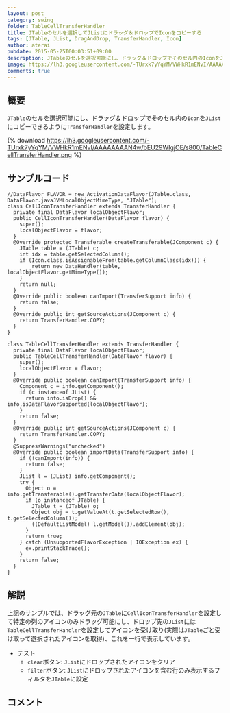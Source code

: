 ```yaml
---
layout: post
category: swing
folder: TableCellTransferHandler
title: JTableのセルを選択してJListにドラッグ＆ドロップでIconをコピーする
tags: [JTable, JList, DragAndDrop, TransferHandler, Icon]
author: aterai
pubdate: 2015-05-25T00:03:51+09:00
description: JTableのセルを選択可能にし、ドラッグ＆ドロップでそのセル内のIconをJListにコピーできるようにTransferHandlerを設定します。
image: https://lh3.googleusercontent.com/-TUrxk7yYqYM/VWHkR1mENvI/AAAAAAAAN4w/bEU29WIgjOE/s800/TableCellTransferHandler.png
comments: true
---
```

## 概要
`JTable`のセルを選択可能にし、ドラッグ＆ドロップでそのセル内の`Icon`を`JList`にコピーできるように`TransferHandler`を設定します。

{% download https://lh3.googleusercontent.com/-TUrxk7yYqYM/VWHkR1mENvI/AAAAAAAAN4w/bEU29WIgjOE/s800/TableCellTransferHandler.png %}

## サンプルコード
<pre class="prettyprint"><code>//DataFlavor FLAVOR = new ActivationDataFlavor(JTable.class, DataFlavor.javaJVMLocalObjectMimeType, "JTable");
class CellIconTransferHandler extends TransferHandler {
  private final DataFlavor localObjectFlavor;
  public CellIconTransferHandler(DataFlavor flavor) {
    super();
    localObjectFlavor = flavor;
  }
  @Override protected Transferable createTransferable(JComponent c) {
    JTable table = (JTable) c;
    int idx = table.getSelectedColumn();
    if (Icon.class.isAssignableFrom(table.getColumnClass(idx))) {
        return new DataHandler(table, localObjectFlavor.getMimeType());
    }
    return null;
  }
  @Override public boolean canImport(TransferSupport info) {
    return false;
  }
  @Override public int getSourceActions(JComponent c) {
    return TransferHandler.COPY;
  }
}

class TableCellTransferHandler extends TransferHandler {
  private final DataFlavor localObjectFlavor;
  public TableCellTransferHandler(DataFlavor flavor) {
    super();
    localObjectFlavor = flavor;
  }
  @Override public boolean canImport(TransferSupport info) {
    Component c = info.getComponent();
    if (c instanceof JList) {
      return info.isDrop() &amp;&amp; info.isDataFlavorSupported(localObjectFlavor);
    }
    return false;
  }
  @Override public int getSourceActions(JComponent c) {
    return TransferHandler.COPY;
  }
  @SuppressWarnings("unchecked")
  @Override public boolean importData(TransferSupport info) {
    if (!canImport(info)) {
      return false;
    }
    JList l = (JList) info.getComponent();
    try {
      Object o = info.getTransferable().getTransferData(localObjectFlavor);
      if (o instanceof JTable) {
        JTable t = (JTable) o;
        Object obj = t.getValueAt(t.getSelectedRow(), t.getSelectedColumn());
        ((DefaultListModel) l.getModel()).addElement(obj);
      }
      return true;
    } catch (UnsupportedFlavorException | IOException ex) {
      ex.printStackTrace();
    }
    return false;
  }
}
</code></pre>

## 解説
上記のサンプルでは、ドラッグ元の`JTable`に`CellIconTransferHandler`を設定して特定の列のアイコンのみドラッグ可能にし、ドロップ先の`JList`には`TableCellTransferHandler`を設定してアイコンを受け取り(実際は`JTable`ごと受け取って選択されたアイコンを取得)、これを一行で表示しています。

- テスト
    - `clear`ボタン: `JList`にドロップされたアイコンをクリア
    - `filter`ボタン: `JList`にドロップされたアイコンを含む行のみ表示するフィルタを`JTable`に設定

<!-- dummy comment line for breaking list -->

## コメント
